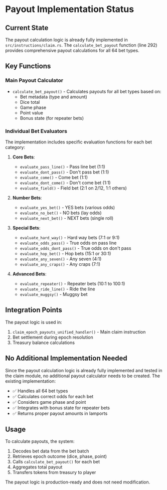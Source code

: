 # Payout Implementation Status

## Current State

The payout calculation logic is already fully implemented in `src/instructions/claim.rs`. The `calculate_bet_payout` function (line 292) provides comprehensive payout calculations for all 64 bet types.

## Key Functions

### Main Payout Calculator
- `calculate_bet_payout()` - Calculates payouts for all bet types based on:
  - Bet metadata (type and amount)
  - Dice total
  - Game phase
  - Point value
  - Bonus state (for repeater bets)

### Individual Bet Evaluators
The implementation includes specific evaluation functions for each bet category:

1. **Core Bets**:
   - `evaluate_pass_line()` - Pass line bet (1:1)
   - `evaluate_dont_pass()` - Don't pass bet (1:1)
   - `evaluate_come()` - Come bet (1:1)
   - `evaluate_dont_come()` - Don't come bet (1:1)
   - `evaluate_field()` - Field bet (2:1 on 2/12, 1:1 others)

2. **Number Bets**:
   - `evaluate_yes_bet()` - YES bets (various odds)
   - `evaluate_no_bet()` - NO bets (lay odds)
   - `evaluate_next_bet()` - NEXT bets (single roll)

3. **Special Bets**:
   - `evaluate_hard_way()` - Hard way bets (7:1 or 9:1)
   - `evaluate_odds_pass()` - True odds on pass line
   - `evaluate_odds_dont_pass()` - True odds on don't pass
   - `evaluate_hop_bet()` - Hop bets (15:1 or 30:1)
   - `evaluate_any_seven()` - Any seven (4:1)
   - `evaluate_any_craps()` - Any craps (7:1)

4. **Advanced Bets**:
   - `evaluate_repeater()` - Repeater bets (10:1 to 100:1)
   - `evaluate_ride_line()` - Ride the line
   - `evaluate_muggsy()` - Muggsy bet

## Integration Points

The payout logic is used in:
1. `claim_epoch_payouts_unified_handler()` - Main claim instruction
2. Bet settlement during epoch resolution
3. Treasury balance calculations

## No Additional Implementation Needed

Since the payout calculation logic is already fully implemented and tested in the claim module, no additional payout calculator needs to be created. The existing implementation:

- ✅ Handles all 64 bet types
- ✅ Calculates correct odds for each bet
- ✅ Considers game phase and point
- ✅ Integrates with bonus state for repeater bets
- ✅ Returns proper payout amounts in lamports

## Usage

To calculate payouts, the system:
1. Decodes bet data from the bet batch
2. Retrieves epoch outcome (dice, phase, point)
3. Calls `calculate_bet_payout()` for each bet
4. Aggregates total payout
5. Transfers tokens from treasury to player

The payout logic is production-ready and does not need modification.